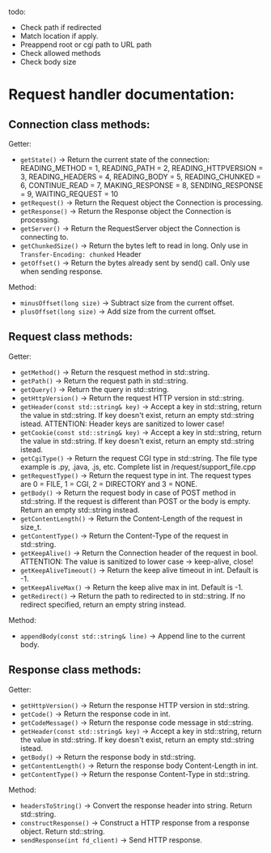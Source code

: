 todo:
- Check path if redirected
- Match location if apply.
- Preappend root or cgi path to URL path
- Check allowed methods
- Check body size


# Request handler documentation:

## Connection class methods:
Getter:
- `getState()` -> Return the current state of the connection: 		
	READING_METHOD = 1,
	READING_PATH = 2,
	READING_HTTPVERSION = 3,
	READING_HEADERS = 4,
	READING_BODY = 5,
	READING_CHUNKED = 6,
	CONTINUE_READ = 7,
	MAKING_RESPONSE = 8,
	SENDING_RESPONSE = 9,
	WAITING_REQUEST = 10
- `getRequest()` -> Return the Request object the Connection is processing.
- `getResponse()` -> Return the Response object the Connection is processing.
- `getServer()` -> Return the RequestServer object the Connection is connecting to.
- `getChunkedSize()` -> Return the bytes left to read in long. Only use in `Transfer-Encoding: chunked` Header
- `getOffset()` -> Return the bytes already sent by send() call. Only use when sending response.

Method:
- `minusOffset(long size)` -> Subtract size from the current offset.
- `plusOffset(long size)` -> Add size from the current offset.



## Request class methods:
Getter:
- `getMethod()` -> Return the resquest method in std::string.
- `getPath()` -> Return the request path in std::string.
- `getQuery()` -> Return the query in std::string.
- `getHttpVersion()` -> Return the request HTTP version in std::string.
- `getHeader(const std::string& key)` -> Accept a key in std::string, return the value in std::string. If key doesn't exist, return an empty std::string istead. ATTENTION: Header keys are sanitized to lower case!
- `getCookie(const std::string& key)` -> Accept a key in std::string, return the value in std::string. If key doesn't exist, return an empty std::string istead.
- `getCgiType()` -> Return the request CGI type in std::string. The file type example is .py, .java, .js, etc. Complete list in /request/support_file.cpp
- `getRequestType()` -> Return the request type in int. The request types are 0 = FILE, 1 = CGI, 2 = DIRECTORY and 3 = NONE.
- `getBody()` -> Return the request body in case of POST method in std::string. If the request is different than POST or the body is empty. Return an empty std::string instead.
- `getContentLength()` -> Return the Content-Length of the request in size_t.
- `getContentType()` -> Return the Content-Type of the request in std::string.
- `getKeepAlive()` -> Return the Connection header of the request in bool. ATTENTION: The value is sanitized to lower case -> keep-alive, close!
- `getKeepAliveTimeout()` -> Return the keep alive timeout in int. Default is -1.
- `getKeepAliveMax()` -> Return the keep alive max in int. Default is -1.
- `getRedirect()` -> Return the path to redirected to in std::string. If no redirect specified, return an empty string instead.

Method:
- `appendBody(const std::string& line)` -> Append line to the current body.


## Response class methods:
Getter:
- `getHttpVersion()` -> Return the response HTTP version in std::string.
- `getCode()` -> Return the response code in int.
- `getCodeMessage()` -> Return the response code message in std::string.
- `getHeader(const std::string& key)` -> Accept a key in std::string, return the value in std::string. If key doesn't exist, return an empty std::string istead.
- `getBody()` -> Return the response body in std::string.
- `getContentLength()` -> Return the response body Content-Length in int.
- `getContentType()` -> Return the response Content-Type in std::string.


Method:
- `headersToString()` -> Convert the response header into string. Return std::string.
- `constructResponse()` -> Construct a HTTP response from a response object. Return std::string.
- `sendResponse(int fd_client)` -> Send HTTP response.